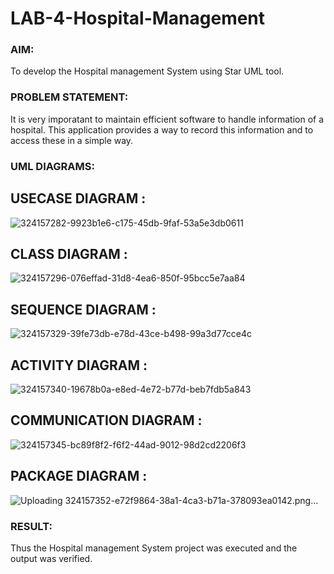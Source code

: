 # LAB-4-Hospital-Management
### AIM:
To develop the Hospital management System using Star UML tool.
### PROBLEM STATEMENT:
It is very imporatant to maintain efficient software to handle information of a hospital.
This application provides a way to record this information and to access these in a simple way.

### UML DIAGRAMS:

## USECASE DIAGRAM :
![324157282-9923b1e6-c175-45db-9faf-53a5e3db0611](https://github.com/apranamurali/LAB-4-Hospital-Management/assets/152377149/efd6a339-0c4b-48e0-866d-7f1be801434f)

## CLASS DIAGRAM :
![324157296-076effad-31d8-4ea6-850f-95bcc5e7aa84](https://github.com/apranamurali/LAB-4-Hospital-Management/assets/152377149/9c4172d2-af9d-44c7-a86d-6647ac43f645)



## SEQUENCE DIAGRAM :
![324157329-39fe73db-e78d-43ce-b498-99a3d77cce4c](https://github.com/apranamurali/LAB-4-Hospital-Management/assets/152377149/076cd740-4a2a-4654-8b9d-53dd33cfd59d)


## ACTIVITY DIAGRAM :

![324157340-19678b0a-e8ed-4e72-b77d-beb7fdb5a843](https://github.com/apranamurali/LAB-4-Hospital-Management/assets/152377149/28c6d628-f69c-41ee-b110-c653aef1e911)

## COMMUNICATION DIAGRAM :
![324157345-bc89f8f2-f6f2-44ad-9012-98d2cd2206f3](https://github.com/apranamurali/LAB-4-Hospital-Management/assets/152377149/b7d2ed20-e529-4843-b090-2b66cfa22473)


## PACKAGE DIAGRAM :
![Uploading 324157352-e72f9864-38a1-4ca3-b71a-378093ea0142.png…]()

### RESULT:
Thus the Hospital management System project was executed and the output was verified.
